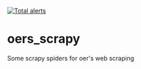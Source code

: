 [![Total alerts](https://img.shields.io/lgtm/alerts/g/odmendoza/oers_scrapy.svg?logo=lgtm&logoWidth=18)](https://lgtm.com/projects/g/odmendoza/oers_scrapy/alerts/)

# oers_scrapy
Some scrapy spiders for oer's web scraping
